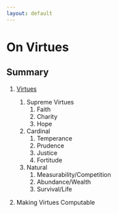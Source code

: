 ```yaml
---
layout: default
---
```


# On Virtues

## Summary

1. [Virtues](virtues.html)
    1. Supreme Virtues
        1. Faith
        1. Charity
        1. Hope
    1. Cardinal
        1. Temperance
        1. Prudence
        1. Justice
        1. Fortitude
    1. Natural
        1. Measurability/Competition
        1. Abundance/Wealth
        1. Survival/Life

1. Making Virtues Computable
